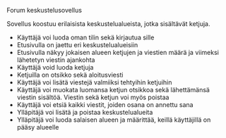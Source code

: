 Forum keskustelusovellus

Sovellus koostuu erilaisista keskustelualueista, jotka sisältävät ketjuja.
- Käyttäjä voi luoda oman tilin sekä kirjautua sille
- Etusivulla on jaettu eri keskustelualueisiin
- Etusivulla näkyy jokaisen alueen ketjujen ja viestien määrä ja viimeksi lähetetyn viestin ajankohta
- Käyttäjä void luoda ketjuja
- Ketjuilla on otsikko sekä aloitusviesti
- Käyttäjä voi lisätä viestejä valmiiksi tehtyihin ketjuihin
- Käyttäjä voi muokata luomansa ketjun otsikkoa sekä lähettämänsä viestin sisältöä. Viestin sekä ketjun voi myös poistaa
- Käyttäjä voi etsiä kaikki viestit, joiden osana on annettu sana
- Ylläpitäjä voi lisätä ja poistaa keskustelualueita
- Ylläpitäjä voi luoda salaisen alueen ja määrittää, keillä käyttäjillä on pääsy alueelle

